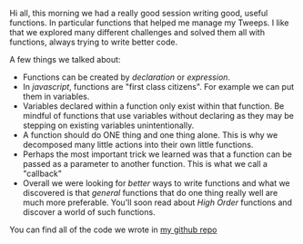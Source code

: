 Hi all, this morning we had a really good session writing good, useful functions.
In particular functions that helped me manage my Tweeps.  I like that we explored
many different challenges and solved them all with functions, always trying to 
write better code.

A few things we talked about:

- Functions can be created by _declaration_ or _expression_.
- In *javascript*, functions are "first class citizens". For example we can put them in variables.
- Variables declared within a function only exist within that function. Be mindful of functions that use variables without declaring as they may be stepping on existing variables unintentionally.
- A function should do ONE thing and one thing alone.  This is why we decomposed many little actions into their own little functions.
- Perhaps the most important trick we learned was that a function can be passed as a parameter to another function. This is what we call a "callback"
- Overall we were looking for _better_ ways to write functions and what we discovered is that _general_ functions that do one thing really well are much more preferable. You'll soon read about *High Order* functions and discover a world of such functions.

You can find all of the code we wrote in [my github repo](https://github.com/jugonzal/lectures/blob/master/w1d4-callbacks/tweeps.js)

